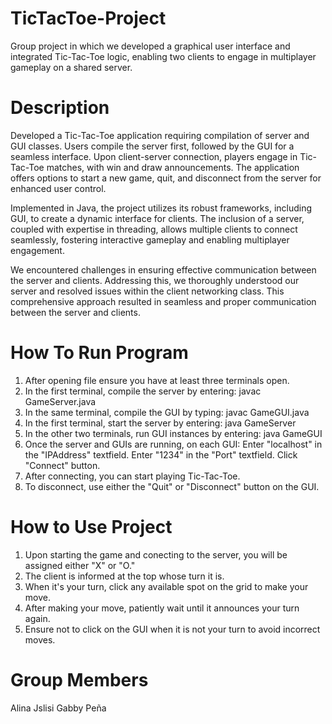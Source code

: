 # TicTacToe-Project
 Group project in which we developed a graphical user interface and integrated Tic-Tac-Toe logic, enabling two clients to engage in multiplayer gameplay on a shared server.

# Description

Developed a Tic-Tac-Toe application requiring compilation of server and GUI classes. Users compile the server first, followed by the GUI for a seamless interface. Upon client-server connection, players engage in Tic-Tac-Toe matches, with win and draw announcements. The application offers options to start a new game, quit, and disconnect from the server for enhanced user control.

Implemented in Java, the project utilizes its robust frameworks, including GUI, to create a dynamic interface for clients. The inclusion of a server, coupled with expertise in threading, allows multiple clients to connect seamlessly, fostering interactive gameplay and enabling multiplayer engagement.

We encountered challenges in ensuring effective communication between the server and clients. Addressing this, we thoroughly understood our server and resolved issues within the client networking class. This comprehensive approach resulted in seamless and proper communication between the server and clients.

# How To Run Program
1. After opening file ensure you have at least three terminals open.
2. In the first terminal, compile the server by entering: javac GameServer.java
3. In the same terminal, compile the GUI by typing: javac GameGUI.java
4. In the first terminal, start the server by entering: java GameServer
5. In the other two terminals, run GUI instances by entering: java GameGUI
6. Once the server and GUIs are running, on each GUI:
   Enter "localhost" in the "IPAddress" textfield.
   Enter "1234" in the "Port" textfield.
   Click "Connect" button.
7. After connecting, you can start playing Tic-Tac-Toe.
8. To disconnect, use either the "Quit" or "Disconnect" button on the GUI.

# How to Use Project
1. Upon starting the game and conecting to the server, you will be assigned either "X" or "O."
2. The client is informed at the top whose turn it is.
3. When it's your turn, click any available spot on the grid to make your move.
4. After making your move, patiently wait until it announces your turn again.
5. Ensure not to click on the GUI when it is not your turn to avoid incorrect moves.

# Group Members
Alina Jslisi
Gabby Peña
